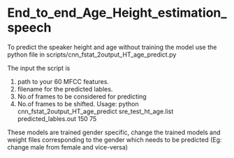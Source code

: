 # End_to_end_Age_Height_estimation_speech
To predict the speaker height and age without training the model use the python file in 
scripts/cnn_fstat_2output_HT_age_predict.py

The input the script is
   1. path to your 60 MFCC features.
   2. filename for the predicted lables.
   3. No.of frames to be considered for predicting
   4. No.of frames to be shifted.
Usage: python cnn_fstat_2output_HT_age_predict sre_test_ht_age.list predicted_lables.out 150 75

These models are trained gender specific, change the trained
models and weight files corresponding to the gender which needs to be predicted 
(Eg: change male from female  and vice-versa)
